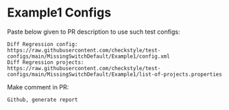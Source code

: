 # Example1 Configs
Paste below given to PR description to use such test configs:
```
Diff Regression config: https://raw.githubusercontent.com/checkstyle/test-configs/main/MissingSwitchDefault/Example1/config.xml
Diff Regression projects: https://raw.githubusercontent.com/checkstyle/test-configs/main/MissingSwitchDefault/Example1/list-of-projects.properties
```
Make comment in PR:
```
Github, generate report
```
